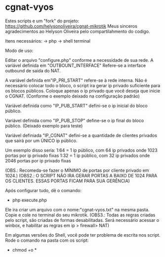 # cgnat-vyos

Estes scripts e um "fork" do projeto: https://github.com/helysonoliveira/cgnat-mikrotik
Meus sinceros agradecimentos ao Helyson Oliveira pelo compartilahmento do codigo.

Itens necessários:
-> php
-> shell terminal

Modo de uso:

Editar o arquivo "configure.php" conforme a necessidade de sua rede. 
A variável definida em "OUTBOUNT_INTERFACE" Refere-se a interface outbound de saida do NAT.

A variável definida em"IP_PRI_START" refere-se à rede interna. Não é necessário colocar todo o bloco, o script ira gerar ip privado suficiente para os blocos públicos.
Coloque apenas o ip privado que você deseja que inicie o CGNAT. (Conforme o exemplo deixado na configuração padrão)

Variável definida como "IP_PUB_START" defini-se o ip inicial do bloco público.

Variável definida como "IP_PUB_STOP" define-se o ip final do bloco público. (Deixado exemplo para teste)

Variável definiada "IP_CGNAT" defini-se a quantidade de clientes privados que sairá por um ÚNICO ip público. 

Um exemplo disso seria: 1:64 = 1 ip público, com 64 ip privados onde 1023 portas por ip privado fixas
			1:32 = 1 ip público, com 32 ip privados onde 2046 portas por ip privado fixas

(OBS.: Recomeda-se fazer o MÍNIMO de portas por cliente privado em 1024.)
(OBS2.: O SCRIPT NÃO IRA GERAR PORTAS A BAIXO DE 1024 PARA OS CLIENTES. ESSAS PORTAS FICAM PARA SUA GERÊNCIA)

Após configurar tudo, dê o comando:

- php execute.php

Ele ira criar um arquivo com o nome:"cgnat-vyos.txt" na mesma pasta. Copie e cole no terminal do seu mikrotik. 
	(OBS3.: Todas as regras criadas pelo script, são criadas de formas desabilitadas. Será necessário acessar o winbox, e habilitar as regras em ip > firewall> NAT)

Em algumas versões do Shell, você pode ter problema de escrita nos script. Rode o comando na pasta com os script:

- chmod +o *


